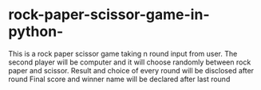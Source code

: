 # rock-paper-scissor-game-in-python-
This is a rock paper scissor game taking n round input from user.
The second player will be computer and it will choose randomly between rock paper and scissor.
Result and choice of every round will be disclosed after round
Final score and winner name will be declared after last round


